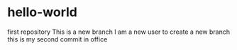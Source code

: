 # hello-world
first repository
This is a new branch
I am a new user to create a new branch
this is my second commit in office